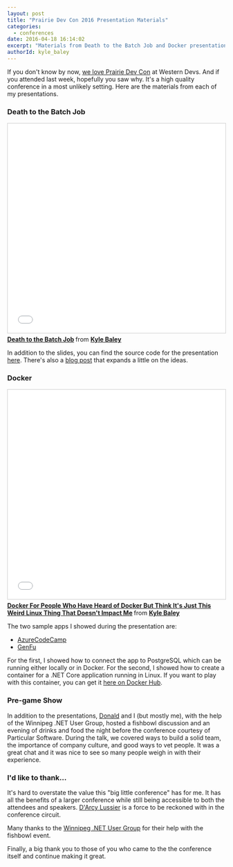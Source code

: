 ```yaml
---
layout: post
title: "Prairie Dev Con 2016 Presentation Materials"
categories:
  - conferences
date: 2016-04-18 16:14:02
excerpt: "Materials from Death to the Batch Job and Docker presentations"
authorId: kyle_baley
---
```


If you don't know by now, [we love Prairie Dev Con](http://www.westerndevs.com/conferences/Prairie-Dev-Con-What-you-need-to-know/) at Western Devs. And if you attended last week, hopefully you saw why. It's a high quality conference in a most unlikely setting. Here are the materials from each of my presentations.

### Death to the Batch Job

<iframe src="//www.slideshare.net/slideshow/embed_code/key/yVLz0SMbBhETVc" width="595" height="485" frameborder="0" marginwidth="0" marginheight="0" scrolling="no" style="border:1px solid #CCC; border-width:1px; margin-bottom:5px; max-width: 100%;" allowfullscreen> </iframe> <div style="margin-bottom:5px"> <strong> <a href="//www.slideshare.net/KyleBaley/death-to-the-batch-job" title="Death to the Batch Job" target="_blank">Death to the Batch Job</a> </strong> from <strong><a href="//www.slideshare.net/KyleBaley" target="_blank">Kyle Baley</a></strong> </div>

In addition to the slides, you can find the source code for the presentation [here](https://github.com/andreasohlund/DeathToTheBatchJob). There's also a [blog post](http://particular.net/blog/death-to-the-batch-job) that expands a little on the ideas.

### Docker

<iframe src="//www.slideshare.net/slideshow/embed_code/key/6s34SBJRwOt5nz" width="595" height="485" frameborder="0" marginwidth="0" marginheight="0" scrolling="no" style="border:1px solid #CCC; border-width:1px; margin-bottom:5px; max-width: 100%;" allowfullscreen> </iframe> <div style="margin-bottom:5px"> <strong> <a href="//www.slideshare.net/KyleBaley/docker-for-people-who-have-heard-of-docker-but-think-its-just-this-weird-linux-thing-that-doesnt-impact-me" title="Docker For People Who Have Heard of Docker But Think It&#x27;s Just This Weird Linux Thing That Doesn&#x27;t Impact Me" target="_blank">Docker For People Who Have Heard of Docker But Think It&#x27;s Just This Weird Linux Thing That Doesn&#x27;t Impact Me</a> </strong> from <strong><a href="//www.slideshare.net/KyleBaley" target="_blank">Kyle Baley</a></strong> </div>

The two sample apps I showed during the presentation are:

- [AzureCodeCamp](http://github.com/stimms/AzureCodeCamp)
- [GenFu](https://github.com/MisterJames/GenFu)

For the first, I showed how to connect the app to PostgreSQL which can be running either locally or in Docker. For the second, I showed how to create a container for a .NET Core application running in Linux. If you want to play with this container, you can get it [here on Docker Hub](https://hub.docker.com/r/kbaley/genfu/).

### Pre-game Show

In addition to the presentations, [Donald](http://localhost:4000/bios/donald_belcham/) and I (but mostly me), with the help of the Winnipeg .NET User Group, hosted a fishbowl discussion and an evening of drinks and food the night before the conference courtesy of Particular Software. During the talk, we covered ways to build a solid team, the importance of company culture, and good ways to vet people. It was a great chat and it was nice to see so many people weigh in with their experience.

### I'd like to thank...

It's hard to overstate the value this "big little conference" has for me. It has all the benefits of a larger conference while still being accessible to both the attendees and speakers. [D'Arcy Lussier](http://localhost:4000/bios/darcy_lussier/) is a force to be reckoned with in the conference circuit.

Many thanks to the [Winnipeg .NET User Group](http://www.winnipegdotnet.org/) for their help with the fishbowl event.

Finally, a big thank you to those of you who came to the the conference itself and continue making it great.